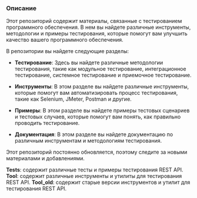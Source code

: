 ### Описание
Этот репозиторий содержит материалы, связанные с тестированием программного обеспечения. В нем вы найдете различные инструменты, методологии и примеры тестирования, которые помогут вам улучшить качество вашего программного обеспечения.

В репозитории вы найдете следующие разделы:

+ **Тестирование**: Здесь вы найдете различные методологии тестирования, такие как модульное тестирование, интеграционное тестирование, системное тестирование и приемочное тестирование.

+ **Инструменты**: В этом разделе вы найдете различные инструменты, которые помогут вам автоматизировать процесс тестирования, такие как Selenium, JMeter, Postman и другие.

+ **Примеры**: В этом разделе вы найдете примеры тестовых сценариев и тестовых случаев, которые помогут вам понять, как правильно проводить тестирование.

+ **Документация**: В этом разделе вы найдете документацию по различным инструментам и методологиям тестирования.

Этот репозиторий постоянно обновляется, поэтому следите за новыми материалами и добавлениями.


**Tests**: содержит различные тесты и примеры тестирования REST API.
**Tool**: содержит различные инструменты и утилиты для тестирования REST API.
**Tool_old**: содержит старые версии инструментов и утилит для тестирования REST API.
